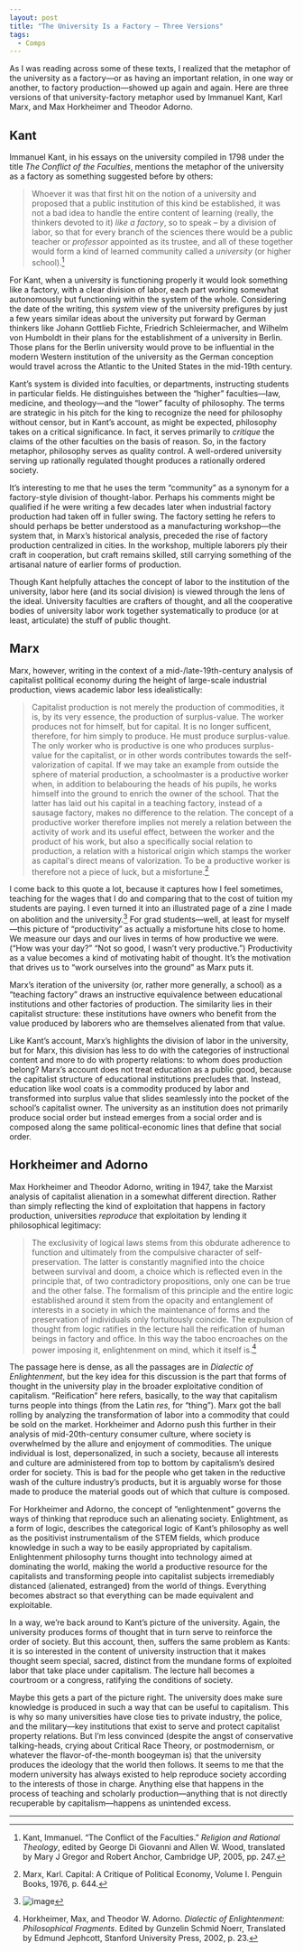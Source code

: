 ```yaml
---
layout: post
title: "The University Is a Factory – Three Versions"
tags:
  - Comps
---
```


As I was reading across some of these texts, I realized that the metaphor of the university as a factory—or as having an important relation, in one way or another, to factory production—showed up again and again. Here are three versions of that university-factory metaphor used by Immanuel Kant, Karl Marx, and Max Horkheimer and Theodor Adorno.

## Kant

Immanuel Kant, in his essays on the university compiled in 1798 under the title _The Conflict of the Faculties_, mentions the metaphor of the university as a factory as something suggested before by others:

> Whoever it was that first hit on the notion of a university and proposed that a public institution of this kind be established, it was not a bad idea to handle the entire content of learning (really, the thinkers devoted to it) *like a factory*, so to speak – by a division of labor, so that for every branch of the sciences there would be a public teacher or *professor* appointed as its trustee, and all of these together would form a kind of learned community called a *university* (or higher school).[^1]

For Kant, when a university is functioning properly it would look something like a factory, with a clear division of labor, each part working somewhat autonomously but functioning within the system of the whole. Considering the date of the writing, this *system* view of the university prefigures by just a few years similar ideas about the university put forward by German thinkers like Johann Gottlieb Fichte, Friedrich Schleiermacher, and Wilhelm von Humboldt in their plans for the establishment of a university in Berlin. Those plans for the Berlin university would prove to be influential in the modern Western institution of the university as the German conception would travel across the Atlantic to the United States in the mid-19th century.

Kant’s system is divided into faculties, or departments, instructing students in particular fields. He distinguishes between the “higher” faculties—law, medicine, and theology—and the “lower” faculty of philosophy. The terms are strategic in his pitch for the king to recognize the need for philosophy without censor, but in Kant’s account, as might be expected, philosophy takes on a critical significance. In fact, it serves primarily to *critique* the claims of the other faculties on the basis of reason. So, in the factory metaphor, philosophy serves as quality control. A well-ordered university serving up rationally regulated thought produces a rationally ordered society.

It’s interesting to me that he uses the term “community” as a synonym for a factory-style division of thought-labor. Perhaps his comments might be qualified if he were writing a few decades later when industrial factory production had taken off in fuller swing. The factory setting he refers to should perhaps be better understood as a manufacturing workshop—the system that, in Marx’s historical analysis, preceded the rise of factory production centralized in cities. In the workshop, multiple laborers ply their craft in cooperation, but craft remains skilled, still carrying something of the artisanal nature of earlier forms of production.

Though Kant helpfully attaches the concept of labor to the institution of the university, labor here (and its social division) is viewed through the lens of the ideal. University faculties are crafters of thought, and all the cooperative bodies of university labor work together systematically to produce (or at least, articulate) the stuff of public thought.

## Marx

Marx, however, writing in the context of a mid-/late-19th-century analysis of capitalist political economy during the height of large-scale industrial production, views academic labor less idealistically:

> Capitalist production is not merely the production of commodities, it is, by its very essence, the production of surplus-value. The worker produces not for himself, but for capital. It is no longer sufficent, therefore, for him simply to produce. He must produce surplus-value. The only worker who is productive is one who produces surplus-value for the capitalist, or in other words contributes towards the self-valorization of capital. If we may take an example from outside the sphere of material production, a schoolmaster is a productive worker when, in addition to belabouring the heads of his pupils, he works himself into the ground to enrich the owner of the school. That the latter has laid out his capital in a teaching factory, instead of a sausage factory, makes no difference to the relation. The concept of a productive worker therefore implies not merely a relation between the activity of work and its useful effect, between the worker and the product of his work, but also a specifically social relation to production, a relation with a historical origin which stamps the worker as capital's direct means of valorization. To be a productive worker is therefore not a piece of luck, but a misfortune.[^2]

I come back to this quote a lot, because it captures how I feel sometimes, teaching for the wages that I do and comparing that to the cost of tuition my students are paying. I even turned it into an illustrated page of a zine I made on abolition and the university.[^3] For grad students—well, at least for myself—this picture of “productivity” as actually a misfortune hits close to home. We measure our days and our lives in terms of how productive we were. (“How was your day?” “Not so good, I wasn’t very productive.”) Productivity as a value becomes a kind of motivating habit of thought. It’s the motivation that drives us to “work ourselves into the ground” as Marx puts it.

Marx’s iteration of the university (or, rather more generally, a school) as a “teaching factory” draws an instructive equivalence between educational institutions and other factories of production. The similarity lies in their capitalist structure: these institutions have owners who benefit from the value produced by laborers who are themselves alienated from that value.

Like Kant’s account, Marx’s highlights the division of labor in the university, but for Marx, this division has less to do with the categories of instructional content and more to do with property relations: to whom does production belong? Marx’s account does not treat education as a public good, because the capitalist structure of educational institutions precludes that. Instead, education like wool coats is a commodity produced by labor and transformed into surplus value that slides seamlessly into the pocket of the school’s capitalist owner. The university as an institution does not primarily produce social order but instead emerges from a social order and is composed along the same political-economic lines that define that social order.

## Horkheimer and Adorno

Max Horkheimer and Theodor Adorno, writing in 1947, take the Marxist analysis of capitalist alienation in a somewhat different direction. Rather than simply reflecting the kind of exploitation that happens in factory production, universities *reproduce* that exploitation by lending it philosophical legitimacy:

> The exclusivity of logical laws stems from this obdurate adherence to function and ultimately from the compulsive character of self-preservation. The latter is constantly magnified into the choice between survival and doom, a choice which is reflected even in the principle that, of two contradictory propositions, only one can be true and the other false. The formalism of this principle and the entire logic established around it stem from the opacity and entanglement of interests in a society in which the maintenance of forms and the preservation of individuals only fortuitously coincide. The expulsion of thought from logic ratifies in the lecture hall the reification of human beings in factory and office. In this way the taboo encroaches on the power imposing it, enlightenment on mind, which it itself is.[^4]

The passage here is dense, as all the passages are in _Dialectic of Enlightenment_, but the key idea for this discussion is the part that forms of thought in the university play in the broader exploitative condition of capitalism. “Reification” here refers, basically, to the way that capitalism turns people into things (from the Latin *res*, for “thing”). Marx got the ball rolling by analyzing the transformation of labor into a commodity that could be sold on the market. Horkheimer and Adorno push this further in their analysis of mid-20th-century consumer culture, where society is overwhelmed by the allure and enjoyment of commodities. The unique individual is lost, depersonalized, in such a society, because all interests and culture are administered from top to bottom by capitalism’s desired order for society. This is bad for the people who get taken in the reductive wash of the culture industry’s products, but it is arguably worse for those made to produce the material goods out of which that culture is composed.

For Horkheimer and Adorno, the concept of “enlightenment” governs the ways of thinking that reproduce such an alienating society. Enlightment, as a form of logic, describes the categorical logic of Kant’s philosophy as well as the positivist instrumentalism of the STEM fields, which produce knowledge in such a way to be easily appropriated by capitalism. Enlightenment philosophy turns thought into technology aimed at dominating the world, making the world a productive resource for the capitalists and transforming people into capitalist subjects irremediably distanced (alienated, estranged) from the world of things. Everything becomes abstract so that everything can be made equivalent and exploitable.

In a way, we’re back around to Kant’s picture of the university. Again, the university produces forms of thought that in turn serve to reinforce the order of society. But this account, then, suffers the same problem as Kants: it is so interested in the content of university instruction that it makes thought seem special, sacred, distinct from the mundane forms of exploited labor that take place under capitalism. The lecture hall becomes a courtroom or a congress, ratifying the conditions of society. 

Maybe this gets a part of the picture right. The university does make sure knowledge is produced in such a way that can be useful to capitalism. This is why so many universities have close ties to private industry, the police, and the military—key institutions that exist to serve and protect capitalist property relations. But I’m less convinced (despite the angst of conservative talking-heads, crying about Critical Race Theory, or postmodernism, or whatever the flavor-of-the-month boogeyman is) that the university produces the ideology that the world then follows. It seems to me that the modern university has always existed to help reproduce society according to the interests of those in charge. Anything else that happens in the process of teaching and scholarly production—anything that is not directly recuperable by capitalism—happens as unintended excess.

***


[^1]:	Kant, Immanuel. “The Conflict of the Faculties.” _Religion and Rational Theology_, edited by George Di Giovanni and Allen W. Wood, translated by Mary J Gregor and Robert Anchor, Cambridge UP, 2005, pp. 247.

[^2]:	Marx, Karl. Capital: A Critique of Political Economy, Volume I. Penguin Books, 1976, p. 644.

[^3]:	![image](/assets/img/pg2_final_w700px.jpg)

[^4]:	Horkheimer, Max, and Theodor W. Adorno. _Dialectic of Enlightenment: Philosophical Fragments_. Edited by Gunzelin Schmid Noerr, Translated by Edmund Jephcott, Stanford University Press, 2002, p. 23.